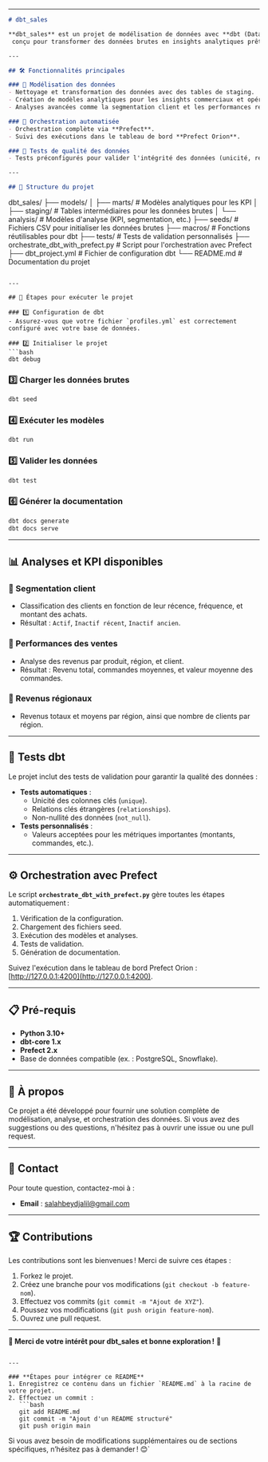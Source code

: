 

---

```markdown
# dbt_sales

**dbt_sales** est un projet de modélisation de données avec **dbt (Data Build Tool)**,
 conçu pour transformer des données brutes en insights analytiques prêts à être visualisés et exploités.

---

## 🛠️ Fonctionnalités principales

### 🔹 Modélisation des données
- Nettoyage et transformation des données avec des tables de staging.
- Création de modèles analytiques pour les insights commerciaux et opérationnels.
- Analyses avancées comme la segmentation client et les performances régionales.

### 🔹 Orchestration automatisée
- Orchestration complète via **Prefect**.
- Suivi des exécutions dans le tableau de bord **Prefect Orion**.

### 🔹 Tests de qualité des données
- Tests préconfigurés pour valider l'intégrité des données (unicité, relations, non-nullité).

---

## 📂 Structure du projet

```
dbt_sales/
├── models/
│   ├── marts/             # Modèles analytiques pour les KPI
│   ├── staging/           # Tables intermédiaires pour les données brutes
│   └── analysis/          # Modèles d'analyse (KPI, segmentation, etc.)
├── seeds/                 # Fichiers CSV pour initialiser les données brutes
├── macros/                # Fonctions réutilisables pour dbt
├── tests/                 # Tests de validation personnalisés
├── orchestrate_dbt_with_prefect.py  # Script pour l'orchestration avec Prefect
├── dbt_project.yml        # Fichier de configuration dbt
└── README.md              # Documentation du projet
```

---

## 🚀 Étapes pour exécuter le projet

### 1️⃣ Configuration de dbt
- Assurez-vous que votre fichier `profiles.yml` est correctement configuré avec votre base de données.

### 2️⃣ Initialiser le projet
```bash
dbt debug
```

### 3️⃣ Charger les données brutes
```bash
dbt seed
```

### 4️⃣ Exécuter les modèles
```bash
dbt run
```

### 5️⃣ Valider les données
```bash
dbt test
```

### 6️⃣ Générer la documentation
```bash
dbt docs generate
dbt docs serve
```



---

## 📊 Analyses et KPI disponibles

### 🔹 Segmentation client
- Classification des clients en fonction de leur récence, fréquence, et montant des achats.
- Résultat : `Actif`, `Inactif récent`, `Inactif ancien`.

### 🔹 Performances des ventes
- Analyse des revenus par produit, région, et client.
- Résultat : Revenu total, commandes moyennes, et valeur moyenne des commandes.

### 🔹 Revenus régionaux
- Revenus totaux et moyens par région, ainsi que nombre de clients par région.

---

## 🧪 Tests dbt

Le projet inclut des tests de validation pour garantir la qualité des données :
- **Tests automatiques** :
  - Unicité des colonnes clés (`unique`).
  - Relations clés étrangères (`relationships`).
  - Non-nullité des données (`not_null`).
- **Tests personnalisés** :
  - Valeurs acceptées pour les métriques importantes (montants, commandes, etc.).

---

## ⚙️ Orchestration avec Prefect

Le script **`orchestrate_dbt_with_prefect.py`** gère toutes les étapes automatiquement :
1. Vérification de la configuration.
2. Chargement des fichiers seed.
3. Exécution des modèles et analyses.
4. Tests de validation.
5. Génération de documentation.

Suivez l'exécution dans le tableau de bord Prefect Orion : [http://127.0.0.1:4200](http://127.0.0.1:4200).

---

## 📋 Pré-requis

- **Python 3.10+**
- **dbt-core 1.x**
- **Prefect 2.x**
- Base de données compatible (ex. : PostgreSQL, Snowflake).

---

## 📝 À propos

Ce projet a été développé pour fournir une solution complète de modélisation, analyse, et orchestration des données. Si vous avez des suggestions ou des questions, n'hésitez pas à ouvrir une issue ou une pull request.

---

## 📧 Contact

Pour toute question, contactez-moi à :
- **Email** : salahbeydjalil@gmail.com

---

## 🏆 Contributions

Les contributions sont les bienvenues ! Merci de suivre ces étapes :
1. Forkez le projet.
2. Créez une branche pour vos modifications (`git checkout -b feature-nom`).
3. Effectuez vos commits (`git commit -m "Ajout de XYZ"`).
4. Poussez vos modifications (`git push origin feature-nom`).
5. Ouvrez une pull request.

---

**🎉 Merci de votre intérêt pour dbt_sales et bonne exploration !** 🚀
```

---

### **Étapes pour intégrer ce README**
1. Enregistrez ce contenu dans un fichier `README.md` à la racine de votre projet.
2. Effectuez un commit :
   ```bash
   git add README.md
   git commit -m "Ajout d'un README structuré"
   git push origin main
   ```

Si vous avez besoin de modifications supplémentaires ou de sections spécifiques, n’hésitez pas à demander ! 😊`
